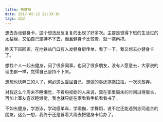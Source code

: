 ```yaml
---
title: 去健身
date: 2017-06-22 22:33:16
tags: 运动
---
```


想去办张健身卡，这个想法反反复复的出现了好多次。主要是觉得下班的生活过的太枯燥，又怕自己坚持不下去，而且健身卡比较贵，就一拖再拖。

昨天下班回家，在地铁站门口有人发健身房传单，看了一下，我又想去办健身卡了。  

想找个人一起去健身，问了很多同事，也问了很多朋友，没有人愿意去，大家说的理由都一样，觉得自己坚持不下来。  

想想也快奔三的人了，何必这么委屈自己，想做的事还拖拖拉拉，一次次放弃。 

对我这么个周末不睡懒觉，不看电视剧的人来说，窝在家里周末的时间过得很长，再加上室友喜欢睡懒觉，我也就只能在家看看手机看看书了。  

不如去健身，学游泳，学动感单车，学瑜伽，学舞蹈，说不定还能遇到志同道合的朋友，这么一想，我终于还是冒着大雨去把健身卡给办了。